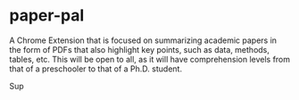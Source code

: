 # paper-pal
A Chrome Extension that is focused on summarizing academic papers in the form of PDFs that also highlight key points, such as data, methods, tables, etc. This will be open to all, as it will have comprehension levels from that of a preschooler to that of a Ph.D. student.

Sup